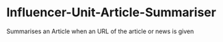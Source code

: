 # Influencer-Unit-Article-Summariser
Summarises an Article when an URL of the article or news is given
